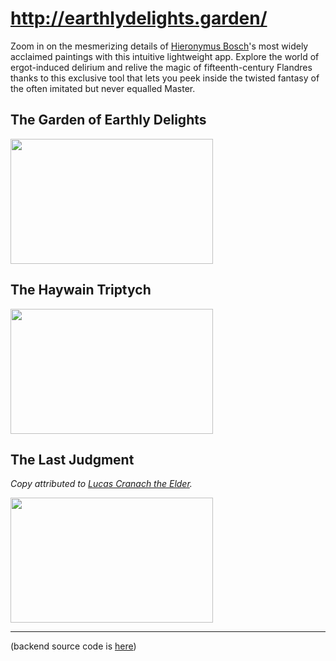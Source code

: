 # http://earthlydelights.garden/

Zoom in on the mesmerizing details of [Hieronymus Bosch](https://en.wikipedia.org/wiki/Hieronymus_Bosch)'s most widely acclaimed paintings with this intuitive lightweight app. 
Explore the world of ergot-induced delirium and relive the magic of fifteenth-century Flandres thanks to this exclusive tool that lets you peek inside the twisted fantasy of the often imitated but never equalled Master.

## The Garden of Earthly Delights

[<img src="https://imageserverp1941866044trial.hanatrial.ondemand.com/earthly-delights-garden-api/image/v1/crop?width=324&height=200&quality=100" width="324" height="200">](http://earthlydelights.garden/)

## The Haywain Triptych

[<img src="https://imageserverp1941872433trial.hanatrial.ondemand.com/earthly-delights-garden-api/image/v1/crop?width=324&height=200&quality=100" width="324" height="200">](http://earthlydelights.garden/haywain.triptych.html)

## The Last Judgment

_Copy attributed to [Lucas Cranach the Elder](https://en.wikipedia.org/wiki/Lucas_Cranach_the_Elder)._

[<img src="https://imageserverp1630844092trial.hanatrial.ondemand.com/earthly-delights-garden-api/image/v1/crop?width=324&height=200&quality=100" width="324" height="200">](http://earthlydelights.garden/last.judgment.html)

---

(backend source code is [here](https://github.com/earthlydelights/image-server))
